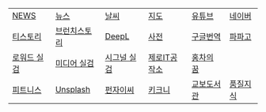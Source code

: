 <!-- 줄바꾸기는 행 끝에 스페이스 두칸 입력 -->
<!-- 표 셀 내용 왼쪽정렬 :--- , 오른쪽정렬 ---: , 가운데정렬 :---: -->
|  |  |  |  |  |  |  
|--|--|--|--|--|--|  
[NEWS](https://english.hani.co.kr/arti/english_edition) | [뉴스](https://news.naver.com) | [날씨](https://www.weather.go.kr/w/index.do) | [지도](https://map.naver.com/) | [유튜브](https://www.youtube.com) | [네이버](https://www.naver.com)  
[티스토리](https://www.tistory.com/category/current) | [브런치스토리](https://brunch.co.kr/now) | [DeepL](https://www.deepl.com/en/write) | [사전](https://dict.naver.com) | [구글번역](https://translate.google.co.kr) | [파파고](https://papago.naver.com/?sk=auto&tk=en)  
[로워드 실검](https://loword.co.kr/keywordTrend) | [미디어 실검](https://kdx.kr/service/searchtrend/view) | [시그널 실검](https://signal.bz/) | [제로IT공작소](https://blog.naver.com/zmsgfc) | [홍차의 꿈](https://jsb000.tistory.com/)  
[피트니스](https://fit.shillashp.com/my/user-info/entrance-detail) | [Unsplash](https://unsplash.com/ko) |  [펀자이씨](https://imginn.com/punj_toon/) | [키크니](https://imginn.com/keykney/) | [교보도서관](./library.md) | [품질지식](./quality.md)  
